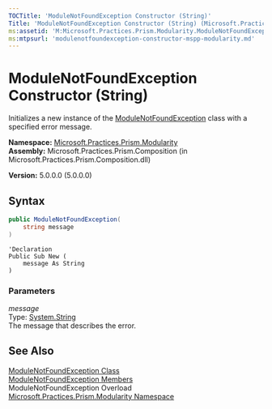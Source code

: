 ```yaml
---
TOCTitle: 'ModuleNotFoundException Constructor (String)'
Title: 'ModuleNotFoundException Constructor (String) (Microsoft.Practices.Prism.Modularity)'
ms:assetid: 'M:Microsoft.Practices.Prism.Modularity.ModuleNotFoundException.\#ctor(System.String)'
ms:mtpsurl: 'modulenotfoundexception-constructor-mspp-modularity.md'
---
```


# ModuleNotFoundException Constructor (String)

Initializes a new instance of the [ModuleNotFoundException](/patterns-practices/reference/modulenotfoundexception-class-mspp-modularity) class with a specified error message.

**Namespace:** [Microsoft.Practices.Prism.Modularity](/patterns-practices/reference/mspp-modularity-namespace)  
**Assembly:** Microsoft.Practices.Prism.Composition (in Microsoft.Practices.Prism.Composition.dll)

**Version:** 5.0.0.0 (5.0.0.0)

## Syntax

```C#
public ModuleNotFoundException(
	string message
)
```

```VB
'Declaration
Public Sub New ( 
	message As String
)
```

### Parameters

*message*  
Type: [System.String](http://msdn.microsoft.com/en-us/library/s1wwdcbf)  
The message that describes the error.

## See Also

[ModuleNotFoundException Class](/patterns-practices/reference/modulenotfoundexception-class-mspp-modularity)  
[ModuleNotFoundException Members](/patterns-practices/reference/modulenotfoundexception-members-mspp-modularity)  
ModuleNotFoundException Overload  
[Microsoft.Practices.Prism.Modularity Namespace](/patterns-practices/reference/mspp-modularity-namespace)
